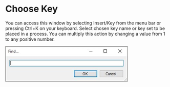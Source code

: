 # Choose Key

You can access this window by selecting Insert/Key from the menu bar or pressing Ctrl+K on your keyboard.
Select chosen key name or key set to be placed in a process.
You can multiply this action by changing a value from 1 to any positive number.

![alt text](https://github.com/G1ANT-Robot/G1ANT.Manual/blob/master/User-Interface/Images/find-window.jpg)
